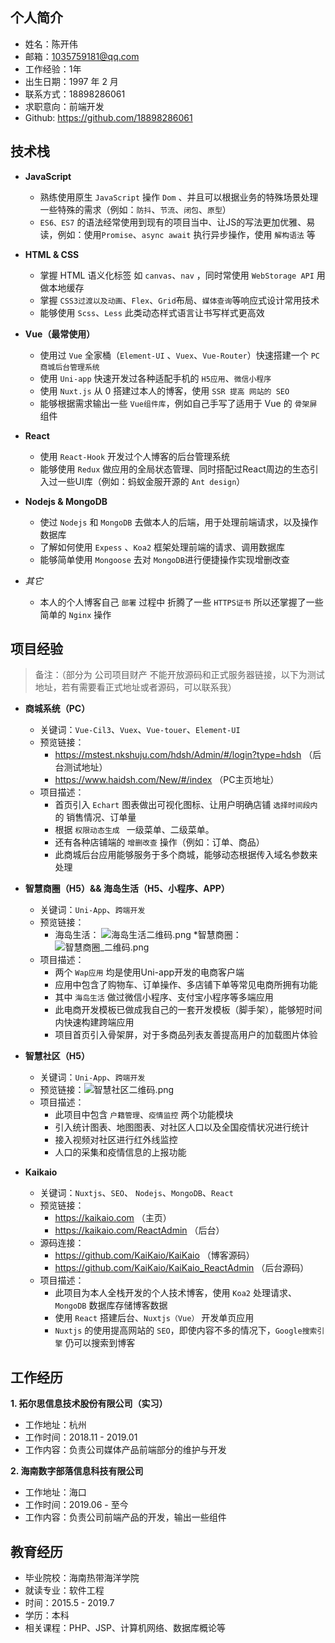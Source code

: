 ## 个人简介
* 姓名：陈开伟
* 邮箱：1035759181@qq.com
* 工作经验：1年
* 出生日期：1997 年 2 月
* 联系方式：18898286061
* 求职意向：前端开发
* Github: https://github.com/18898286061

## 技术栈
* **JavaScript**
  * 熟练使用原生 `JavaScript` 操作 `Dom` 、并且可以根据业务的特殊场景处理一些特殊的需求（例如：`防抖`、`节流`、`闭包`、`原型`）
  * `ES6、ES7` 的语法经常使用到现有的项目当中、让JS的写法更加优雅、易读，例如：使用`Promise`、`async await` 执行异步操作，使用 `解构语法` 等

* **HTML &  CSS**
  * 掌握 HTML 语义化标签 如 `canvas`、`nav` ，同时常使用 `WebStorage API` 用做本地缓存
  * 掌握 `CSS3过渡以及动画`、`Flex`、`Grid`布局、`媒体查询`等响应式设计常用技术
  * 能够使用 `Scss`、`Less` 此类动态样式语言让书写样式更高效



* **Vue（最常使用）**
  * 使用过 `Vue` 全家桶（`Element-UI` 、`Vuex`、`Vue-Router`）快速搭建一个 `PC商城后台管理系统`
  * 使用 `Uni-app` 快速开发过各种适配手机的 `H5应用`、`微信小程序`
  * 使用 `Nuxt.js` 从 0 搭建过本人的博客，使用 `SSR 提高 网站的 SEO` 
  * 能够根据需求输出一些 `Vue组件库`，例如自己手写了适用于 Vue 的 `骨架屏` 组件

* **React**
  * 使用 `React-Hook` 开发过个人博客的后台管理系统
  * 能够使用 `Redux` 做应用的全局状态管理、同时搭配过React周边的生态引入过一些UI库（例如：蚂蚁金服开源的 `Ant design`）

* **Nodejs & MongoDB**
  * 使过 `Nodejs` 和 `MongoDB` 去做本人的后端，用于处理前端请求，以及操作数据库
  * 了解如何使用 `Expess` 、`Koa2` 框架处理前端的请求、调用数据库
  * 能够简单使用 `Mongoose` 去对 `MongoDB`进行便捷操作实现增删改查

* *其它*
  * 本人的个人博客自己 `部署` 过程中 折腾了一些 `HTTPS证书`  所以还掌握了一些简单的 `Nginx` 操作

## 项目经验
> 备注：（部分为 公司项目财产 不能开放源码和正式服务器链接，以下为测试地址，若有需要看正式地址或者源码，可以联系我）

- **商城系统（PC）**
  * 关键词：`Vue-Cil3`、`Vuex`、`Vue-touer`、`Element-UI`
  * 预览链接：
    * https://mstest.nkshuju.com/hdsh/Admin/#/login?type=hdsh （后台测试地址）
    * https://www.haidsh.com/New/#/index （PC主页地址）
  * 项目描述：
    * 首页引入 `Echart` 图表做出可视化图标、让用户明确店铺 `选择时间段内`的 销售情况、订单量
    * 根据 `权限动态生成 ` 一级菜单、二级菜单。
    * 还有各种店铺端的 `增删改查` 操作（例如：订单、商品）
    * 此商城后台应用能够服务于多个商城，能够动态根据传入域名参数来处理

- **智慧商圈（H5）&& 海岛生活（H5、小程序、APP）**
  * 关键词：`Uni-App`、`跨端开发`
  * 预览链接：
    * 海岛生活： ![海岛生活二维码.png](https://kaikai-bloga.oss-cn-beijing.aliyuncs.com/markdowmImg/%E6%B5%B7%E5%B2%9B%E7%94%9F%E6%B4%BB%E4%BA%8C%E7%BB%B4%E7%A0%81.png)
    *智慧商圈：![智慧商圈_二维码.png](https://kaikai-bloga.oss-cn-beijing.aliyuncs.com/markdowmImg/%E6%99%BA%E6%85%A7%E5%95%86%E5%9C%88_%E4%BA%8C%E7%BB%B4%E7%A0%81.png)
  * 项目描述：
    * 两个 `Wap应用` 均是使用Uni-app开发的电商客户端
    * 应用中包含了购物车、订单操作、多店铺下单等常见电商所拥有功能
    * 其中 `海岛生活` 做过微信小程序、支付宝小程序等多端应用
    * 此电商开发模板已做成我自己的一套开发模板（脚手架），能够短时间内快速构建跨端应用
    * 项目首页引入骨架屏，对于多商品列表友善提高用户的加载图片体验

- **智慧社区（H5）**
   * 关键词：`Uni-App`、`跨端开发`
   * 预览链接：![智慧社区二维码.png](https://kaikai-bloga.oss-cn-beijing.aliyuncs.com/markdowmImg/%E6%99%BA%E6%85%A7%E7%A4%BE%E5%8C%BA%E4%BA%8C%E7%BB%B4%E7%A0%81.png)
   * 项目描述：
     * 此项目中包含 `户籍管理`、`疫情监控` 两个功能模块
     * 引入统计图表、地图图表、对社区人口以及全国疫情状况进行统计
     * 接入视频对社区进行红外线监控
     * 人口的采集和疫情信息的上报功能

- **Kaikaio**
   * 关键词：`Nuxtjs`、`SEO`、 `Nodejs`、`MongoDB`、`React`
   * 预览链接：
     * https://kaikaio.com （主页）
     * https://kaikaio.com/ReactAdmin （后台）
   * 源码连接：
      * https://github.com/KaiKaio/KaiKaio （博客源码）
      * https://github.com/KaiKaio/KaiKaio_ReactAdmin （后台源码）
   * 项目描述：
     * 此项目为本人全栈开发的个人技术博客，使用 `Koa2` 处理请求、`MongoDB` 数据库存储博客数据
     * 使用 `React` 搭建后台、`Nuxtjs（Vue）` 开发单页应用
     * `Nuxtjs` 的使用提高网站的 `SEO`，即使内容不多的情况下，`Google搜索引擎` 仍可以搜索到博客


## 工作经历
**1. 拓尔思信息技术股份有限公司（实习）**
  * 工作地址：杭州
  * 工作时间：2018.11 - 2019.01
  * 工作内容：负责公司媒体产品前端部分的维护与开发

**2. 海南数字部落信息科技有限公司**
  * 工作地址：海口
  * 工作时间：2019.06 - 至今
  * 工作内容：负责公司前端产品的开发，输出一些组件


## 教育经历
* 毕业院校：海南热带海洋学院
* 就读专业：软件工程
* 时间：2015.5 - 2019.7
* 学历：本科
* 相关课程：PHP、JSP、计算机网络、数据库概论等

